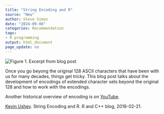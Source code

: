 ```yaml
---
title: "String Encoding and R"
source: "New"
author: Steve Simon
date: "2024-09-08"
categories: Recommendation
tags:
- R programming
output: html_document
page_update: no
---
```


![Figure 1. Excerpt from blog post](http://www.pmean.com/new-images/24/string-encoding-01.png)

<div class="notes">

Once you go beyong the original 128 ASCII characters that have been with us for many decades, things get tricky. This blog post talks about the development of encodings of extended character sets beyond the original 128 and how to work with the encodings.

Another historical overview of encoding is on [YouTube][bea1].

[Kevin Ushey][ush1]. String Encoding and R. R and C++ blog, 2018-02-21.

[bea1]: https://www.youtube.com/watch?v=4mRxIgu9R70
[ush1]: https://kevinushey.github.io/blog/2018/02/21/string-encoding-and-r/

</div>
